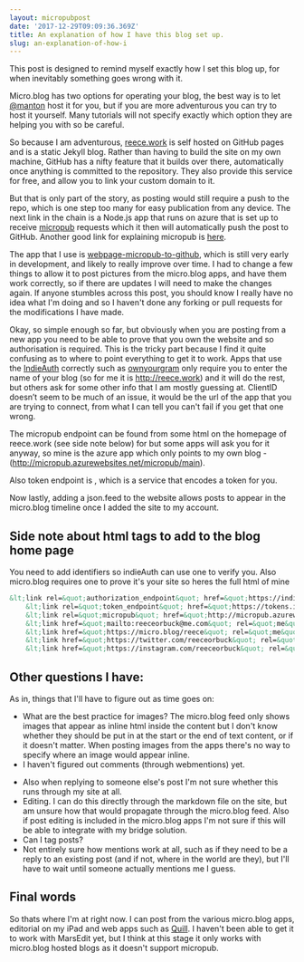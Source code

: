 ```yaml
---
layout: micropubpost
date: '2017-12-29T09:09:36.369Z'
title: An explanation of how I have this blog set up.
slug: an-explanation-of-how-i
---
```

This post is designed to remind myself exactly how I set this blog up, for when inevitably something goes wrong with it.

Micro.blog has two options for operating your blog, the best way is to let [@manton](manton.micro.blog) host it for you, but if you are more adventurous you can try to host it yourself. Many tutorials will not specify exactly which option they are helping you with so be careful.

So because I am adventurous, [reece.work](http://reece.work) is self hosted on GitHub pages and is a static Jekyll blog. Rather than having to build the site on my own machine, GitHub has a nifty feature that it builds over there, automatically once anything is committed to the repository. They also provide this service for free, and allow you to link your custom domain to it.

But that is only part of the story, as posting would still require a push to the repo, which is one step too many for easy publication from any device. The next link in the chain is a Node.js app that runs on azure that is set up to receive [micropub](https://www.w3.org/TR/micropub/) requests which it then will automatically push the post to GitHub. Another good link for explaining micropub is [here](https://indieweb.org/Micropub).

The app that I use is [webpage-micropub-to-github](https://github.com/voxpelli/webpage-micropub-to-github), which is still very early in development, and likely to really improve over time. I had to change a few things to allow it to post pictures from the micro.blog apps, and have them work correctly, so if there are updates I will need to make the changes again. If anyone stumbles across this post, you should know I really have no idea what I&#39;m doing and so I haven&#39;t done any forking or pull requests for the modifications I have made.

Okay, so simple enough so far, but obviously when you are posting from a new app you need to be able to prove that you own the website and so authorisation is required. This is the tricky part because I find it quite confusing as to where to point everything to get it to work. Apps that use the [IndieAuth](https://indieweb.org/IndieAuth) correctly such as [ownyourgram](ownyourgram.com) only require you to enter the name of your blog (so for me it is http://reece.work) and it will do the rest, but others ask for some other info that I am mostly guessing at. ClientID doesn’t seem to be much of an issue, it would be the url of the app that you are trying to connect, from what I can tell you can&#39;t fail if you get that one wrong. 

The micropub endpoint can be found from some html on the homepage of reece.work (see side note below) for but some apps will ask you for it anyway, so mine is the azure app which only points to my own blog - (http://micropub.azurewebsites.net/micropub/main).

Also token endpoint is [](https://tokens.indieauth.com/token), which is a service that encodes a token for you.

Now lastly, adding a json.feed to the website allows posts to appear in the micro.blog timeline once I added the site to my account.

## Side note about html tags to add to the blog home page
You need to add identifiers so indieAuth can use one to verify you. Also micro.blog requires one to prove it&#39;s your site so heres the full html of mine

```html
&lt;link rel=&quot;authorization_endpoint&quot; href=&quot;https://indieauth.com/auth&quot;&gt;
    &lt;link rel=&quot;token_endpoint&quot; href=&quot;https://tokens.indieauth.com/token&quot;&gt;
    &lt;link rel=&quot;micropub&quot; href=&quot;http://micropub.azurewebsites.net/micropub/main&quot;&gt;
    &lt;link href=&quot;mailto:reeceorbuck@me.com&quot; rel=&quot;me&quot; /&gt;
    &lt;link href=&quot;https://micro.blog/reece&quot; rel=&quot;me&quot; /&gt;
    &lt;link href=&quot;https://twitter.com/reeceorbuck&quot; rel=&quot;me&quot; /&gt;
    &lt;link href=&quot;https://instagram.com/reeceorbuck&quot; rel=&quot;me&quot; /&gt;
```

## Other questions I have: 
As in, things that I&#39;ll have to figure out as time goes on:

+ What are the best practice for images? The micro.blog feed only shows images that appear as inline html inside the content but I don&#39;t know whether they should be put in at the start or the end of text content, or if it doesn&#39;t matter. When posting images from the apps there&#39;s no way to specify where an image would appear inline.
+ I haven&#39;t figured out comments (through webmentions) yet. 
* Also when replying to someone else&#39;s post I&#39;m not sure whether this runs through my site at all.
* Editing. I can do this directly through the markdown file on the site, but am unsure how that would propagate through the micro.blog feed. Also if post editing is included in the micro.blog apps I&#39;m not sure if this will be able to integrate with my bridge solution.
* Can I tag posts?
* Not entirely sure how mentions work at all, such as if they need to be a reply to an existing post (and if not, where in the world are they), but I&#39;ll have to wait until someone actually mentions me I guess.

## Final words
So thats where I&#39;m at right now. I can post from the various micro.blog apps, editorial on my iPad and web apps such as [Quill](https://quill.p3k.io). I haven&#39;t been able to get it to work with MarsEdit yet, but I think at this stage it only works with micro.blog hosted blogs as it doesn&#39;t support micropub.



